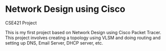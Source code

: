 # Network Design using Cisco
CSE421 Project

This is my first project based on Network Design using Cisco Packet Tracer. This project involves creating a topology using VLSM and doing routing and setting up DNS, Email Server, DHCP server, etc. 
